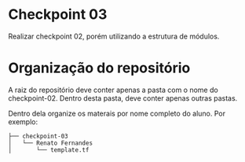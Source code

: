# Checkpoint 03

Realizar checkpoint 02, porém utilizando a estrutura de módulos.
  
  
# Organização do repositório

A raiz do repositório deve conter apenas a pasta com o nome do checkpoint-02. Dentro desta pasta, deve conter apenas outras pastas.

Dentro dela organize os materais por nome completo do aluno. Por exemplo:

```
├── checkpoint-03
│   └── Renato Fernandes
│       └── template.tf
``` 
